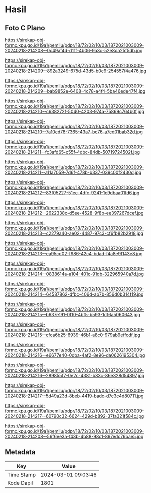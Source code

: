 # Hasil

## Foto C Plano

https://sirekap-obj-formc.kpu.go.id/19a1/pemilu/pdpr/18/72/02/10/03/1872021003009-20240218-214208--0c49af4d-d11f-4b06-9a3c-52e8da25f5db.jpg

https://sirekap-obj-formc.kpu.go.id/19a1/pemilu/pdpr/18/72/02/10/03/1872021003009-20240218-214209--892a3249-675d-43d5-b0c9-254557f4a476.jpg

https://sirekap-obj-formc.kpu.go.id/19a1/pemilu/pdpr/18/72/02/10/03/1872021003009-20240218-214209--bab9852e-6408-4c78-a4f4-5ba46ede47f4.jpg

https://sirekap-obj-formc.kpu.go.id/19a1/pemilu/pdpr/18/72/02/10/03/1872021003009-20240218-214210--c638272f-5040-4203-974a-75869c764b0f.jpg

https://sirekap-obj-formc.kpu.go.id/19a1/pemilu/pdpr/18/72/02/10/03/1872021003009-20240218-214210--7a10cd78-7365-43a7-bc76-a7cd01bab32d.jpg

https://sirekap-obj-formc.kpu.go.id/19a1/pemilu/pdpr/18/72/02/10/03/1872021003009-20240218-214211--fc3afd65-c55f-4dbc-84db-50719724502f.jpg

https://sirekap-obj-formc.kpu.go.id/19a1/pemilu/pdpr/18/72/02/10/03/1872021003009-20240218-214211--a11a7059-7d6f-478b-b337-039c00f2430d.jpg

https://sirekap-obj-formc.kpu.go.id/19a1/pemilu/pdpr/18/72/02/10/03/1872021003009-20240218-214212--83f05227-51ec-4dfc-9241-1c9dbaa01fd6.jpg

https://sirekap-obj-formc.kpu.go.id/19a1/pemilu/pdpr/18/72/02/10/03/1872021003009-20240218-214212--2622338c-d5ee-4528-9f8b-ee397267dcef.jpg

https://sirekap-obj-formc.kpu.go.id/19a1/pemilu/pdpr/18/72/02/10/03/1872021003009-20240218-214213--c2279a40-ae02-4487-97c3-cf6fb82b2918.jpg

https://sirekap-obj-formc.kpu.go.id/19a1/pemilu/pdpr/18/72/02/10/03/1872021003009-20240218-214213--ea95cd02-f986-42c4-bdad-f4a8e9f143e8.jpg

https://sirekap-obj-formc.kpu.go.id/19a1/pemilu/pdpr/18/72/02/10/03/1872021003009-20240218-214214--0838614a-a104-401c-91db-322965940a7d.jpg

https://sirekap-obj-formc.kpu.go.id/19a1/pemilu/pdpr/18/72/02/10/03/1872021003009-20240218-214214--64587862-dfbc-406d-ab7b-856d0b314f19.jpg

https://sirekap-obj-formc.kpu.go.id/19a1/pemilu/pdpr/18/72/02/10/03/1872021003009-20240218-214215--b637e191-0f10-4bf5-b593-1c16a5060643.jpg

https://sirekap-obj-formc.kpu.go.id/19a1/pemilu/pdpr/18/72/02/10/03/1872021003009-20240218-214215--cfca6b25-6939-46b1-a8c0-979ab9effcdf.jpg

https://sirekap-obj-formc.kpu.go.id/19a1/pemilu/pdpr/18/72/02/10/03/1872021003009-20240218-214216--e6677e40-0dba-4af2-8e96-da0626195304.jpg

https://sirekap-obj-formc.kpu.go.id/19a1/pemilu/pdpr/18/72/02/10/03/1872021003009-20240218-214216--289855f7-0e2c-4381-b83c-86e328d54897.jpg

https://sirekap-obj-formc.kpu.go.id/19a1/pemilu/pdpr/18/72/02/10/03/1872021003009-20240218-214217--5d49a23d-8beb-4419-badc-d7c3c4d80711.jpg

https://sirekap-obj-formc.kpu.go.id/19a1/pemilu/pdpr/18/72/02/10/03/1872021003009-20240218-214217--60790c32-6624-429d-b892-37fa321f584c.jpg

https://sirekap-obj-formc.kpu.go.id/19a1/pemilu/pdpr/18/72/02/10/03/1872021003009-20240218-214208--56f6ee3a-f43b-4b88-98c1-897edc76bae5.jpg


## Metadata

| Key        | Value               |
| ---------- | ------------------- |
| Time Stamp | 2024-03-01 09:03:46 |
| Kode Dapil | 1801                |



